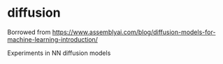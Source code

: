 # diffusion

Borrowed from 
https://www.assemblyai.com/blog/diffusion-models-for-machine-learning-introduction/

Experiments in NN diffusion models
